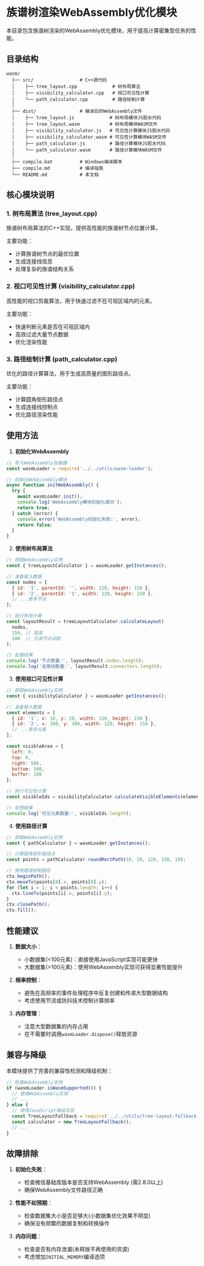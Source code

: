# 族谱树渲染WebAssembly优化模块

本目录包含族谱树渲染的WebAssembly优化模块，用于提高计算密集型任务的性能。

## 目录结构

```
wasm/
  ├── src/                 # C++源代码
  │    ├── tree_layout.cpp             # 树布局算法
  │    ├── visibility_calculator.cpp   # 视口可见性计算
  │    └── path_calculator.cpp         # 路径绘制计算
  │
  ├── dist/                # 编译后的WebAssembly文件
  │    ├── tree_layout.js             # 树布局模块JS胶水代码
  │    ├── tree_layout.wasm           # 树布局模块WASM文件
  │    ├── visibility_calculator.js   # 可见性计算模块JS胶水代码
  │    ├── visibility_calculator.wasm # 可见性计算模块WASM文件
  │    ├── path_calculator.js         # 路径计算模块JS胶水代码
  │    └── path_calculator.wasm       # 路径计算模块WASM文件
  │
  ├── compile.bat          # Windows编译脚本
  ├── compile.md           # 编译指南
  └── README.md            # 本文档
```

## 核心模块说明

### 1. 树布局算法 (tree_layout.cpp)

族谱树布局算法的C++实现，提供高性能的族谱树节点位置计算。

主要功能：
- 计算族谱树节点的最优位置
- 生成连接线信息
- 处理复杂的族谱结构关系

### 2. 视口可见性计算 (visibility_calculator.cpp)

高性能的视口剪裁算法，用于快速过滤不在可视区域内的元素。

主要功能：
- 快速判断元素是否在可视区域内
- 高效过滤大量节点数据
- 优化渲染性能

### 3. 路径绘制计算 (path_calculator.cpp)

优化的路径计算算法，用于生成高质量的图形路径点。

主要功能：
- 计算圆角矩形路径点
- 生成连接线控制点
- 优化路径渲染性能

## 使用方法

1. **初始化WebAssembly**

```javascript
// 导入WebAssembly加载器
const wasmLoader = require('../../utils/wasm-loader');

// 初始化WebAssembly模块
async function initWebAssembly() {
  try {
    await wasmLoader.init();
    console.log('WebAssembly模块初始化成功');
    return true;
  } catch (error) {
    console.error('WebAssembly初始化失败:', error);
    return false;
  }
}
```

2. **使用树布局算法**

```javascript
// 获取WebAssembly实例
const { treeLayoutCalculator } = wasmLoader.getInstances();

// 准备输入数据
const nodes = [
  { id: '1', parentId: '', width: 120, height: 150 },
  { id: '2', parentId: '1', width: 120, height: 150 },
  // ...更多节点
];

// 执行布局计算
const layoutResult = treeLayoutCalculator.calculateLayout(
  nodes,
  150, // 层高
  100  // 兄弟节点间距
);

// 处理结果
console.log('节点数量:', layoutResult.nodes.length);
console.log('连接线数量:', layoutResult.connectors.length);
```

3. **使用视口可见性计算**

```javascript
// 获取WebAssembly实例
const { visibilityCalculator } = wasmLoader.getInstances();

// 准备输入数据
const elements = [
  { id: '1', x: 10, y: 20, width: 120, height: 150 },
  { id: '2', x: 200, y: 300, width: 120, height: 150 },
  // ...更多元素
];

const visibleArea = {
  left: 0,
  top: 0,
  right: 500,
  bottom: 500,
  buffer: 200
};

// 执行可见性计算
const visibleIds = visibilityCalculator.calculateVisibleElements(elements, visibleArea);

// 处理结果
console.log('可见元素数量:', visibleIds.length);
```

4. **使用路径计算**

```javascript
// 获取WebAssembly实例
const { pathCalculator } = wasmLoader.getInstances();

// 计算圆角矩形路径点
const points = pathCalculator.roundRectPath(10, 20, 120, 150, 10);

// 使用路径绘制图形
ctx.beginPath();
ctx.moveTo(points[0].x, points[0].y);
for (let i = 1; i < points.length; i++) {
  ctx.lineTo(points[i].x, points[i].y);
}
ctx.closePath();
ctx.fill();
```

## 性能建议

1. **数据大小**：
   - 小数据集(<100元素)：直接使用JavaScript实现可能更快
   - 大数据集(>100元素)：使用WebAssembly实现可获得显著性能提升

2. **频率控制**：
   - 避免在高频率的事件处理程序中反复创建和传递大型数据结构
   - 考虑使用节流或防抖技术控制计算频率

3. **内存管理**：
   - 注意大型数据集的内存占用
   - 在不需要时调用`wasmLoader.dispose()`释放资源

## 兼容与降级

本模块提供了完善的兼容性检测和降级机制：

```javascript
// 检查WebAssembly支持
if (wasmLoader.isWasmSupported()) {
  // 使用WebAssembly实现
  // ...
} else {
  // 使用JavaScript降级实现
  const TreeLayoutFallback = require('../../utils/tree-layout-fallback');
  const calculator = new TreeLayoutFallback();
  // ...
}
```

## 故障排除

1. **初始化失败**：
   - 检查微信基础库版本是否支持WebAssembly (需2.8.0以上)
   - 确保WebAssembly文件路径正确

2. **性能不如预期**：
   - 检查数据集大小是否足够大(小数据集优化效果不明显)
   - 确保没有频繁的数据复制和转换操作

3. **内存问题**：
   - 检查是否有内存泄漏(未释放不再使用的资源)
   - 考虑增加`INITIAL_MEMORY`编译选项 